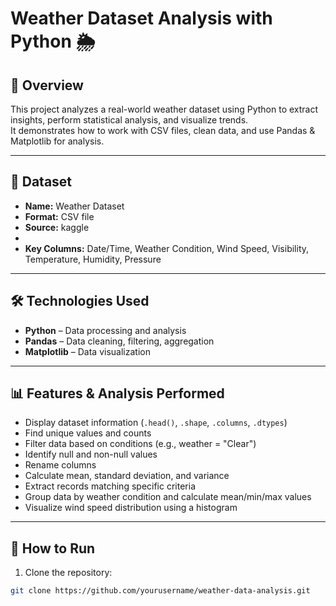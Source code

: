 # Weather Dataset Analysis with Python 🌦

## 📌 Overview
This project analyzes a real-world weather dataset using Python to extract insights, perform statistical analysis, and visualize trends.  
It demonstrates how to work with CSV files, clean data, and use Pandas & Matplotlib for analysis.

---

## 📂 Dataset
- **Name:** Weather Dataset  
- **Format:** CSV file  
- **Source:** kaggle
-   
- **Key Columns:** Date/Time, Weather Condition, Wind Speed, Visibility, Temperature, Humidity, Pressure  

---

## 🛠 Technologies Used
- **Python** – Data processing and analysis  
- **Pandas** – Data cleaning, filtering, aggregation  
- **Matplotlib** – Data visualization  

---

## 📊 Features & Analysis Performed
- Display dataset information (`.head()`, `.shape`, `.columns`, `.dtypes`)
- Find unique values and counts
- Filter data based on conditions (e.g., weather = "Clear")
- Identify null and non-null values
- Rename columns
- Calculate mean, standard deviation, and variance
- Extract records matching specific criteria
- Group data by weather condition and calculate mean/min/max values
- Visualize wind speed distribution using a histogram  

---

## 🚀 How to Run
1. Clone the repository:
```bash
git clone https://github.com/yourusername/weather-data-analysis.git
